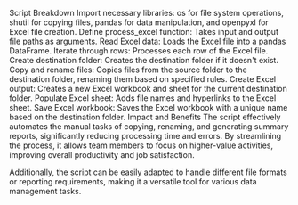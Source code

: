 Script Breakdown
Import necessary libraries: os for file system operations, shutil for copying files, pandas for data manipulation, and openpyxl for Excel file creation.
Define process_excel function: Takes input and output file paths as arguments.
Read Excel data: Loads the Excel file into a pandas DataFrame.
Iterate through rows: Processes each row of the Excel file.
Create destination folder: Creates the destination folder if it doesn't exist.
Copy and rename files: Copies files from the source folder to the destination folder, renaming them based on specified rules.
Create Excel output: Creates a new Excel workbook and sheet for the current destination folder.
Populate Excel sheet: Adds file names and hyperlinks to the Excel sheet.
Save Excel workbook: Saves the Excel workbook with a unique name based on the destination folder.
Impact and Benefits
The script effectively automates the manual tasks of copying, renaming, and generating summary reports, significantly reducing processing time and errors. By streamlining the process, it allows team members to focus on higher-value activities, improving overall productivity and job satisfaction.

Additionally, the script can be easily adapted to handle different file formats or reporting requirements, making it a versatile tool for various data management tasks.
